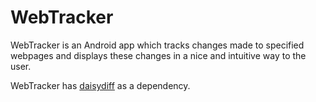 WebTracker
==========

WebTracker is an Android app which tracks changes made to specified webpages and displays these changes in a nice and intuitive way to the user.

WebTracker has [daisydiff](https://github.com/liloboy/daisydiff) as a dependency.
